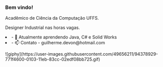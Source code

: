 ### Bem vindo! 
<p>Acadêmico de Ciência da Computação UFFS.            
</p>
<p>
Designer Industrial nas horas vagas.
</p>
<li>- 🌱 Atualmente aprendendo Java, C# e Solid Works</li>
<li>- 📫 Contato - guilherme.devon@hotmail.com</li>
<p>
![giphy](https://user-images.githubusercontent.com/49656211/94378929-771f4600-0103-11eb-83cc-02edf08bb725.gif)
</p>



<!--
**SWE3T/SWE3T** is a ✨ _special_ ✨ repository because its `README.md` (this file) appears on your GitHub profile.

Here are some ideas to get you started:

- 🔭 I’m currently working on ...
- 🌱 I’m currently learning ...
- 👯 I’m looking to collaborate on ...
- 🤔 I’m looking for help with ...
- 💬 Ask me about ...
- 📫 How to reach me: ...
- 😄 Pronouns: ...
- ⚡ Fun fact: ...
-->
